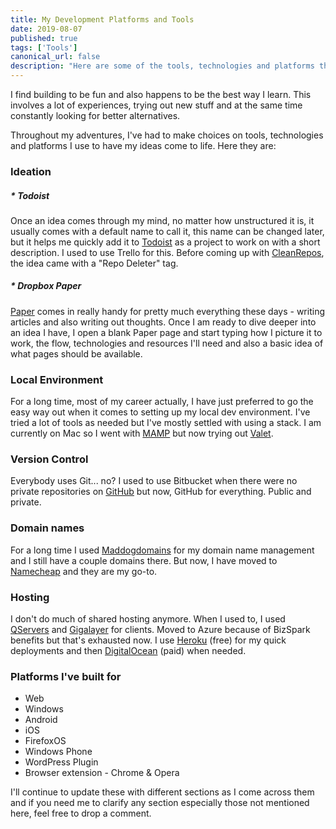 ```yaml
---
title: My Development Platforms and Tools
date: 2019-08-07
published: true
tags: ['Tools']
canonical_url: false
description: "Here are some of the tools, technologies and platforms that I use to deploy and share apps that I build."
---
```



I find building to be fun and also happens to be the best way I learn. This involves a lot of experiences, trying out new stuff and at the same time constantly looking for better alternatives.

Throughout my adventures, I've had to make choices on tools, technologies and platforms I use to have my ideas come to life. Here they are:

### Ideation
##### * Todoist
Once an idea comes through my mind, no matter how unstructured it is, it usually comes with a default name to call it, this name can be changed later, but it helps me quickly add it to [Todoist](https://todoist.com) as a project to work on with a short description. I used to use Trello for this. Before coming up with [CleanRepos](https://clean-repos.herokuapp.com/), the idea came with a "Repo Deleter" tag.

##### * Dropbox Paper

[Paper](https://paper.dropbox.com/) comes in really handy for pretty much everything these days - writing articles and also writing out thoughts. Once I am ready to dive deeper into an idea I have, I open a blank Paper page and start typing how I picture it to work, the flow, technologies and resources I'll need and also a basic idea of what pages should be available.


### Local Environment
For a long time, most of my career actually, I have just preferred to go the easy way out when it comes to setting up my local dev environment. I've tried a lot of tools as needed but I've mostly settled with using a stack. I am currently on Mac so I went with [MAMP](https://www.mamp.info/en/) but now trying out [Valet](https://laravel.com/docs/5.8/valet).

### Version Control

Everybody uses Git... no? I used to use Bitbucket when there were no private repositories on [GitHub](https://github.com) but now, GitHub for everything. Public and private.

### Domain names

For a long time I used [Maddogdomains](https://www.maddogdomains.com/) for my domain name management and I still have a couple domains there. But now, I have moved to [Namecheap](https://www.namecheap.com/) and they are my go-to.

### Hosting

I don't do much of shared hosting anymore. When I used to, I used [QServers](https://www.qservers.net/) and [Gigalayer](https://gigalayer.com/) for clients. Moved to Azure because of BizSpark benefits but that's exhausted now. I use [Heroku](https://www.heroku.com/) (free) for my quick deployments and then [DigitalOcean](https://www.digitalocean.com/) (paid) when needed.

### Platforms I've built for

* Web
* Windows
* Android
* iOS
* FirefoxOS
* Windows Phone
* WordPress Plugin
* Browser extension - Chrome & Opera

I'll continue to update these with different sections as I come across them and if you need me to clarify any section especially those not mentioned here, feel free to drop a comment.
